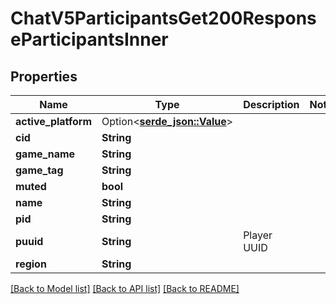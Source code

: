 # ChatV5ParticipantsGet200ResponseParticipantsInner

## Properties

Name | Type | Description | Notes
------------ | ------------- | ------------- | -------------
**active_platform** | Option<[**serde_json::Value**](.md)> |  | 
**cid** | **String** |  | 
**game_name** | **String** |  | 
**game_tag** | **String** |  | 
**muted** | **bool** |  | 
**name** | **String** |  | 
**pid** | **String** |  | 
**puuid** | **String** | Player UUID | 
**region** | **String** |  | 

[[Back to Model list]](../README.md#documentation-for-models) [[Back to API list]](../README.md#documentation-for-api-endpoints) [[Back to README]](../README.md)



